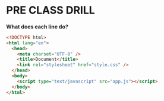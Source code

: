 # PRE CLASS DRILL

**What does each line do?**

```html
<!DOCTYPE html>
<html lang="en">
  <head>
    <meta charset="UTF-8" />
    <title>Document</title>
    <link rel="stylesheet" href="style.css" />
  </head>
  <body>
    <script type="text/javascript" src="app.js"></script>
  </body>
</html>
```
